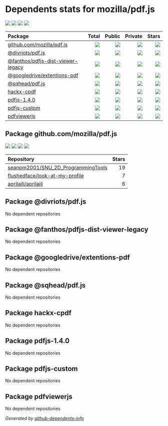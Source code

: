 # Dependents stats for mozilla/pdf.js

[![](https://img.shields.io/static/v1?label=Used%20by&message=3&color=informational&logo=slickpic)](https://github.com/mozilla/pdf.js/network/dependents)
[![](https://img.shields.io/static/v1?label=Used%20by%20(public)&message=3&color=informational&logo=slickpic)](https://github.com/mozilla/pdf.js/network/dependents)
[![](https://img.shields.io/static/v1?label=Used%20by%20(private)&message=-3&color=informational&logo=slickpic)](https://github.com/mozilla/pdf.js/network/dependents)
[![](https://img.shields.io/static/v1?label=Used%20by%20(stars)&message=32&color=informational&logo=slickpic)](https://github.com/mozilla/pdf.js/network/dependents)

| Package    | Total  | Public | Private | Stars |
| :--------  | -----: | -----: | -----:  | ----: |
| [github.com/mozilla/pdf.js](#package-github.commozillapdf.js)    | [![](https://img.shields.io/static/v1?label=Used%20by&message=3&color=informational&logo=slickpic)](https://github.com/mozilla/pdf.js/network/dependents?package_id=UGFja2FnZS0yMjg5OTI4MTI4)  | [![](https://img.shields.io/static/v1?label=Used%20by%20(public)&message=3&color=informational&logo=slickpic)](https://github.com/mozilla/pdf.js/network/dependents?package_id=UGFja2FnZS0yMjg5OTI4MTI4) | [![](https://img.shields.io/static/v1?label=Used%20by%20(private)&message=-3&color=informational&logo=slickpic)](https://github.com/mozilla/pdf.js/network/dependents?package_id=UGFja2FnZS0yMjg5OTI4MTI4) | [![](https://img.shields.io/static/v1?label=Used%20by%20(stars)&message=32&color=informational&logo=slickpic)](https://github.com/mozilla/pdf.js/network/dependents?package_id=UGFja2FnZS0yMjg5OTI4MTI4) |
| [@divriots/pdf.js](#package-divriotspdf.js)    | [![](https://img.shields.io/static/v1?label=Used%20by&message=0&color=informational&logo=slickpic)](https://github.com/mozilla/pdf.js/network/dependents?package_id=UGFja2FnZS0zOTE5MjgxMDY4)  | [![](https://img.shields.io/static/v1?label=Used%20by%20(public)&message=0&color=informational&logo=slickpic)](https://github.com/mozilla/pdf.js/network/dependents?package_id=UGFja2FnZS0zOTE5MjgxMDY4) | [![](https://img.shields.io/static/v1?label=Used%20by%20(private)&message=0&color=informational&logo=slickpic)](https://github.com/mozilla/pdf.js/network/dependents?package_id=UGFja2FnZS0zOTE5MjgxMDY4) | [![](https://img.shields.io/static/v1?label=Used%20by%20(stars)&message=0&color=informational&logo=slickpic)](https://github.com/mozilla/pdf.js/network/dependents?package_id=UGFja2FnZS0zOTE5MjgxMDY4) |
| [@fanthos/pdfjs-dist-viewer-legacy](#package-fanthospdfjs-dist-viewer-legacy)    | [![](https://img.shields.io/static/v1?label=Used%20by&message=0&color=informational&logo=slickpic)](https://github.com/mozilla/pdf.js/network/dependents?package_id=UGFja2FnZS0yMDEyNTYwMTQz)  | [![](https://img.shields.io/static/v1?label=Used%20by%20(public)&message=0&color=informational&logo=slickpic)](https://github.com/mozilla/pdf.js/network/dependents?package_id=UGFja2FnZS0yMDEyNTYwMTQz) | [![](https://img.shields.io/static/v1?label=Used%20by%20(private)&message=0&color=informational&logo=slickpic)](https://github.com/mozilla/pdf.js/network/dependents?package_id=UGFja2FnZS0yMDEyNTYwMTQz) | [![](https://img.shields.io/static/v1?label=Used%20by%20(stars)&message=0&color=informational&logo=slickpic)](https://github.com/mozilla/pdf.js/network/dependents?package_id=UGFja2FnZS0yMDEyNTYwMTQz) |
| [@googledrive/extentions-pdf](#package-googledriveextentions-pdf)    | [![](https://img.shields.io/static/v1?label=Used%20by&message=0&color=informational&logo=slickpic)](https://github.com/mozilla/pdf.js/network/dependents?package_id=UGFja2FnZS0yNjU2ODE3NzQ4)  | [![](https://img.shields.io/static/v1?label=Used%20by%20(public)&message=0&color=informational&logo=slickpic)](https://github.com/mozilla/pdf.js/network/dependents?package_id=UGFja2FnZS0yNjU2ODE3NzQ4) | [![](https://img.shields.io/static/v1?label=Used%20by%20(private)&message=0&color=informational&logo=slickpic)](https://github.com/mozilla/pdf.js/network/dependents?package_id=UGFja2FnZS0yNjU2ODE3NzQ4) | [![](https://img.shields.io/static/v1?label=Used%20by%20(stars)&message=0&color=informational&logo=slickpic)](https://github.com/mozilla/pdf.js/network/dependents?package_id=UGFja2FnZS0yNjU2ODE3NzQ4) |
| [@sqhead/pdf.js](#package-sqheadpdf.js)    | [![](https://img.shields.io/static/v1?label=Used%20by&message=0&color=informational&logo=slickpic)](https://github.com/mozilla/pdf.js/network/dependents?package_id=UGFja2FnZS0yNDUyNjk5OTQy)  | [![](https://img.shields.io/static/v1?label=Used%20by%20(public)&message=0&color=informational&logo=slickpic)](https://github.com/mozilla/pdf.js/network/dependents?package_id=UGFja2FnZS0yNDUyNjk5OTQy) | [![](https://img.shields.io/static/v1?label=Used%20by%20(private)&message=0&color=informational&logo=slickpic)](https://github.com/mozilla/pdf.js/network/dependents?package_id=UGFja2FnZS0yNDUyNjk5OTQy) | [![](https://img.shields.io/static/v1?label=Used%20by%20(stars)&message=0&color=informational&logo=slickpic)](https://github.com/mozilla/pdf.js/network/dependents?package_id=UGFja2FnZS0yNDUyNjk5OTQy) |
| [hackx-cpdf](#package-hackx-cpdf)    | [![](https://img.shields.io/static/v1?label=Used%20by&message=0&color=informational&logo=slickpic)](https://github.com/mozilla/pdf.js/network/dependents?package_id=UGFja2FnZS0zOTI1NDE2NDI0)  | [![](https://img.shields.io/static/v1?label=Used%20by%20(public)&message=0&color=informational&logo=slickpic)](https://github.com/mozilla/pdf.js/network/dependents?package_id=UGFja2FnZS0zOTI1NDE2NDI0) | [![](https://img.shields.io/static/v1?label=Used%20by%20(private)&message=0&color=informational&logo=slickpic)](https://github.com/mozilla/pdf.js/network/dependents?package_id=UGFja2FnZS0zOTI1NDE2NDI0) | [![](https://img.shields.io/static/v1?label=Used%20by%20(stars)&message=0&color=informational&logo=slickpic)](https://github.com/mozilla/pdf.js/network/dependents?package_id=UGFja2FnZS0zOTI1NDE2NDI0) |
| [pdfjs-1.4.0](#package-pdfjs-1.4.0)    | [![](https://img.shields.io/static/v1?label=Used%20by&message=0&color=informational&logo=slickpic)](https://github.com/mozilla/pdf.js/network/dependents?package_id=UGFja2FnZS0xNjE1MDY2NA%3D%3D)  | [![](https://img.shields.io/static/v1?label=Used%20by%20(public)&message=0&color=informational&logo=slickpic)](https://github.com/mozilla/pdf.js/network/dependents?package_id=UGFja2FnZS0xNjE1MDY2NA%3D%3D) | [![](https://img.shields.io/static/v1?label=Used%20by%20(private)&message=0&color=informational&logo=slickpic)](https://github.com/mozilla/pdf.js/network/dependents?package_id=UGFja2FnZS0xNjE1MDY2NA%3D%3D) | [![](https://img.shields.io/static/v1?label=Used%20by%20(stars)&message=0&color=informational&logo=slickpic)](https://github.com/mozilla/pdf.js/network/dependents?package_id=UGFja2FnZS0xNjE1MDY2NA%3D%3D) |
| [pdfjs-custom](#package-pdfjs-custom)    | [![](https://img.shields.io/static/v1?label=Used%20by&message=0&color=informational&logo=slickpic)](https://github.com/mozilla/pdf.js/network/dependents?package_id=UGFja2FnZS0zMjAwODUzMDU%3D)  | [![](https://img.shields.io/static/v1?label=Used%20by%20(public)&message=0&color=informational&logo=slickpic)](https://github.com/mozilla/pdf.js/network/dependents?package_id=UGFja2FnZS0zMjAwODUzMDU%3D) | [![](https://img.shields.io/static/v1?label=Used%20by%20(private)&message=0&color=informational&logo=slickpic)](https://github.com/mozilla/pdf.js/network/dependents?package_id=UGFja2FnZS0zMjAwODUzMDU%3D) | [![](https://img.shields.io/static/v1?label=Used%20by%20(stars)&message=0&color=informational&logo=slickpic)](https://github.com/mozilla/pdf.js/network/dependents?package_id=UGFja2FnZS0zMjAwODUzMDU%3D) |
| [pdfviewerjs](#package-pdfviewerjs)    | [![](https://img.shields.io/static/v1?label=Used%20by&message=0&color=informational&logo=slickpic)](https://github.com/mozilla/pdf.js/network/dependents?package_id=UGFja2FnZS0yMDk5NjM1NDc%3D)  | [![](https://img.shields.io/static/v1?label=Used%20by%20(public)&message=0&color=informational&logo=slickpic)](https://github.com/mozilla/pdf.js/network/dependents?package_id=UGFja2FnZS0yMDk5NjM1NDc%3D) | [![](https://img.shields.io/static/v1?label=Used%20by%20(private)&message=0&color=informational&logo=slickpic)](https://github.com/mozilla/pdf.js/network/dependents?package_id=UGFja2FnZS0yMDk5NjM1NDc%3D) | [![](https://img.shields.io/static/v1?label=Used%20by%20(stars)&message=0&color=informational&logo=slickpic)](https://github.com/mozilla/pdf.js/network/dependents?package_id=UGFja2FnZS0yMDk5NjM1NDc%3D) |

## Package github.com/mozilla/pdf.js

[![](https://img.shields.io/static/v1?label=Used%20by&message=3&color=informational&logo=slickpic)](https://github.com/mozilla/pdf.js/network/dependents?package_id=UGFja2FnZS0yMjg5OTI4MTI4)
[![](https://img.shields.io/static/v1?label=Used%20by%20(public)&message=3&color=informational&logo=slickpic)](https://github.com/mozilla/pdf.js/network/dependents?package_id=UGFja2FnZS0yMjg5OTI4MTI4)
[![](https://img.shields.io/static/v1?label=Used%20by%20(private)&message=-3&color=informational&logo=slickpic)](https://github.com/mozilla/pdf.js/network/dependents?package_id=UGFja2FnZS0yMjg5OTI4MTI4)
[![](https://img.shields.io/static/v1?label=Used%20by%20(stars)&message=32&color=informational&logo=slickpic)](https://github.com/mozilla/pdf.js/network/dependents?package_id=UGFja2FnZS0yMjg5OTI4MTI4)

| Repository | Stars  |
| :--------  | -----: |
|[seanpm2001/SNU_2D_ProgrammingTools](https://github.com/seanpm2001/SNU_2D_ProgrammingTools) | 19 |
|[flushedface/look-at-my-profile](https://github.com/flushedface/look-at-my-profile) | 7 |
|[aprilaili/aprilaili](https://github.com/aprilaili/aprilaili) | 6 |

## Package @divriots/pdf.js

No dependent repositories

## Package @fanthos/pdfjs-dist-viewer-legacy

No dependent repositories

## Package @googledrive/extentions-pdf

No dependent repositories

## Package @sqhead/pdf.js

No dependent repositories

## Package hackx-cpdf

No dependent repositories

## Package pdfjs-1.4.0

No dependent repositories

## Package pdfjs-custom

No dependent repositories

## Package pdfviewerjs

No dependent repositories

_Generated by [github-dependents-info](https://github.com/nvuillam/github-dependents-info)_